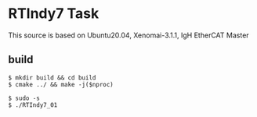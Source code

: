 # RTIndy7 Task

This source is based on Ubuntu20.04, Xenomai-3.1.1, IgH EtherCAT Master


## build
```
$ mkdir build && cd build
$ cmake ../ && make -j($nproc)

$ sudo -s
$ ./RTIndy7_01
